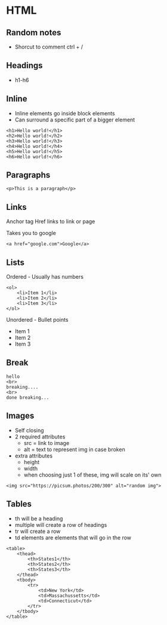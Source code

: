 # HTML

## Random notes
- Shorcut to comment ctrl + /

## Headings

- h1-h6

## Inline

- Inline elements go inside block elements
- Can surround a specific part of a bigger element

```
<h1>Hello world!</h1>
<h2>Hello world!</h2>
<h3>Hello world!</h3>
<h4>Hello world!</h4>
<h5>Hello world!</h5>
<h6>Hello world!</h6>
```
## Paragraphs

```
<p>This is a paragraph</p>
```

## Links

Anchor tag
Href links to link or page

Takes you to google
```
<a href="google.com">Google</a>
```

## Lists

Ordered - Usually has numbers
```
<ol>
    <li>Item 1</li>
    <li>Item 2</li>
    <li>Item 3</li>
</ol>
```
Unordered - Bullet points

<ul>
    <li>Item 1</li>
    <li>Item 2</li>
    <li>Item 3</li>
</ul>

## Break

```
hello
<br>
breaking....
<br>
done breaking...
```
## Images

- Self closing
- 2 required attributes
    - src = link to image
    - alt = text to represent img in case broken
- extra attributes
    - height
    - width
    - when choosing just 1 of these, img will scale on its' own

```
<img src="https://picsum.photos/200/300" alt="random img">
```

## Tables

- th will be a heading
- multiple will create a row of headings
- tr will create a row
- td elements are elements that will go in the row

```
<table>
    <thead>
        <th>States1</th>
        <th>States2</th>
        <th>States3</th>
    </thead>
    <tbody>
        <tr>
            <td>New York</td>
            <td>Massachussetts</td>
            <td>Connecticut</td>
        </tr>
    </tbody>                    
</table>
```